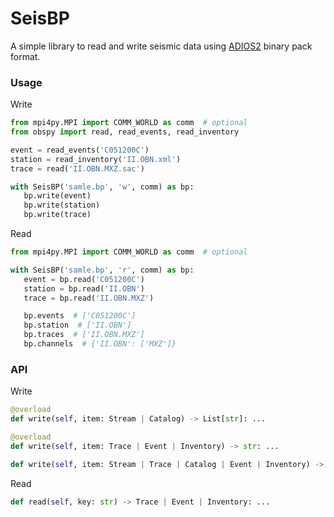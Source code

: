 # SeisBP

A simple library to read and write seismic data using [ADIOS2](https://adios2.readthedocs.io/en/latest/index.html) binary pack format.


### Usage
Write
```py
from mpi4py.MPI import COMM_WORLD as comm  # optional
from obspy import read, read_events, read_inventory

event = read_events('C051200C')
station = read_inventory('II.OBN.xml')
trace = read('II.OBN.MXZ.sac')

with SeisBP('samle.bp', 'w', comm) as bp:
   bp.write(event)
   bp.write(station)
   bp.write(trace)
```

Read
```py
from mpi4py.MPI import COMM_WORLD as comm  # optional

with SeisBP('samle.bp', 'r', comm) as bp:
   event = bp.read('C051200C')
   station = bp.read('II.OBN')
   trace = bp.read('II.OBN.MXZ')

   bp.events  # ['C051200C']
   bp.station  # ['II.OBN']
   bp.traces  # ['II.OBN.MXZ']
   bp.channels  # {'II.OBN': ['MXZ']}
```


### API
Write
```py
@overload
def write(self, item: Stream | Catalog) -> List[str]: ...

@overload
def write(self, item: Trace | Event | Inventory) -> str: ...

def write(self, item: Stream | Trace | Catalog | Event | Inventory) -> str | List[str]: ...
```

Read
```py
def read(self, key: str) -> Trace | Event | Inventory: ...
```
